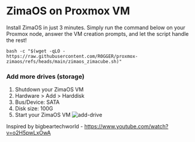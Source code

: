# ZimaOS on Proxmox VM

Install ZimaOS in just 3 minutes. Simply run the command below on your Proxmox node, answer the VM creation prompts, and let the script handle the rest!

```
bash -c "$(wget -qLO - https://raw.githubusercontent.com/R0GGER/proxmox-zimaos/refs/heads/main/zimaos_zimacube.sh)"
```

### Add more drives (storage)
1. Shutdown your ZimaOS VM
2. Hardware > Add > Harddisk    
3. Bus/Device: SATA
4. Disk size: 100G
5. Start your ZimaOS VM
![add-drive](https://github.com/user-attachments/assets/a3c2463f-6cc1-4671-9ddb-a717a06284e8)

Inspired by bigbeartechworld - https://www.youtube.com/watch?v=o2H5pwLxOwA
